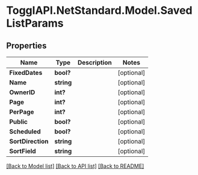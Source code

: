 # TogglAPI.NetStandard.Model.SavedListParams
## Properties

Name | Type | Description | Notes
------------ | ------------- | ------------- | -------------
**FixedDates** | **bool?** |  | [optional] 
**Name** | **string** |  | [optional] 
**OwnerID** | **int?** |  | [optional] 
**Page** | **int?** |  | [optional] 
**PerPage** | **int?** |  | [optional] 
**Public** | **bool?** |  | [optional] 
**Scheduled** | **bool?** |  | [optional] 
**SortDirection** | **string** |  | [optional] 
**SortField** | **string** |  | [optional] 

[[Back to Model list]](../README.md#documentation-for-models) [[Back to API list]](../README.md#documentation-for-api-endpoints) [[Back to README]](../README.md)

